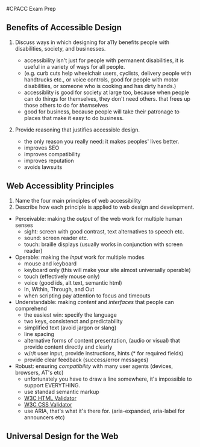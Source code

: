 #CPACC Exam Prep

## Benefits of Accessible Design

1. Discuss ways in which designing for a11y benefits people with disabilities, society, and businesses.
    - accessibility isn't just for people with permanent disabilities, it is useful in a variety of ways for all people.
    - (e.g. curb cuts help wheelchair users, cyclists, delivery people with handtrucks etc., or voice controls, good for people with motor disabilities, or someone who is cooking and has dirty hands.)
    - accessiblity is good for society at large too, because when people can do things for themselves, they don't need others. that frees up those others to do for *them*selves
    - good for business, because people will take their patronage to places that make it easy to do business.

1. Provide reasoning that justifies accessible design.
    - the only reason you really need: it makes peoples' lives better.
    - improves SEO
    - improves compatibility
    - improves reputation
    - avoids lawsuits

## Web Accessiblity Principles

1. Name the four main principles of web accessibility
2. Describe how each principle is applied to web design and development.

- Perceivable: making the _output_ of the web work for multiple human senses
  - sight: screen with good contrast, text alternatives to speech etc.
  - sound: screen reader etc.
  - touch: braille displays (usually works in conjunction with screen reader)
- Operable: making the _input_ work for multiple modes
  - mouse and keyboard
  - keyboard only (this will make your site almost universally operable)
  - touch (effectively mouse only)
  - voice (good ids, alt text, semantic html)
  - In, Within, Through, and Out
  - when scripting pay attention to focus and timeouts
- Understandable: making _content_ and _interfaces_ that people can comprehend
  - the easiest win: specify the language
  - two keys, consistenct and predictability
  - simplified text (avoid jargon or slang)
  - line spacing
  - alternative forms of content presentation, (audio or visual) that provide content directly and clearly
  - w/r/t user input, provide instructions, hints (* for required fields)
  - provide clear feedback (success/error messages)
- Robust: ensuring _compatibility_ with many user agents (devices, browsers, AT's etc)
  - unfortunately you have to draw a line somewhere, it's impossible to support EVERYTHING.
  - use standad semantic markup
  - [W3C HTML Validator](http://validator.w3.org/)
  - [W3C CSS Validator](http://jigsaw.w3.org/css-validator/)
  - use ARIA, that's what it's there for. (aria-expanded, aria-label for announcers etc)

## Universal Design for the Web


